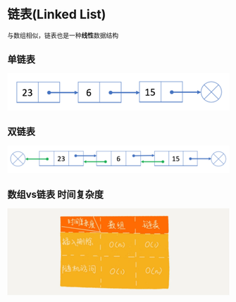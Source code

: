 
# 链表(Linked List)

与数组相似，链表也是一种**线性**数据结构

## 单链表
![单链表](链表/单链表.png)


## 双链表
![双链表](链表/双链表.png)

## 数组vs链表 时间复杂度

![数组vs链表](链表/数组vs链表.png)
